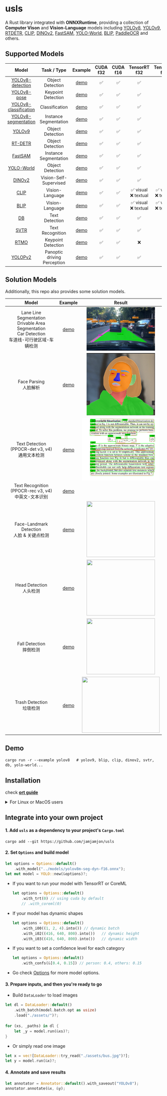 # usls

A Rust library integrated with **ONNXRuntime**, providing a collection of **Computer Vison** and **Vision-Language** models including [YOLOv8](https://github.com/ultralytics/ultralytics), [YOLOv9](https://github.com/WongKinYiu/yolov9), [RTDETR](https://arxiv.org/abs/2304.08069), [CLIP](https://github.com/openai/CLIP), [DINOv2](https://github.com/facebookresearch/dinov2), [FastSAM](https://github.com/CASIA-IVA-Lab/FastSAM), [YOLO-World](https://github.com/AILab-CVC/YOLO-World), [BLIP](https://arxiv.org/abs/2201.12086), [PaddleOCR](https://github.com/PaddlePaddle/PaddleOCR) and others.


## Supported Models

|                               Model                               |                                Task / Type                                |         Example         | CUDA<br />f32 | CUDA<br />f16 |     TensorRT<br />f32     |     TensorRT<br />f16     |
| :---------------------------------------------------------------: | :------------------------------------------------------------------------: | :----------------------: | :-----------: | :-----------: | :------------------------: | :-----------------------: |
|    [YOLOv8-detection](https://github.com/ultralytics/ultralytics)    |                              Object Detection                              |   [demo](examples/yolov8)   |      ✅      |      ✅      |             ✅             |            ✅            |
|      [YOLOv8-pose](https://github.com/ultralytics/ultralytics)      |                             Keypoint Detection                             |   [demo](examples/yolov8)   |      ✅      |      ✅      |             ✅             |            ✅            |
| [YOLOv8-classification](https://github.com/ultralytics/ultralytics) |                               Classification                               |   [demo](examples/yolov8)   |      ✅      |      ✅      |             ✅             |            ✅            |
|  [YOLOv8-segmentation](https://github.com/ultralytics/ultralytics)  |                           Instance Segmentation                           |   [demo](examples/yolov8)   |      ✅      |      ✅      |             ✅             |            ✅            |
|            [YOLOv9](https://github.com/WongKinYiu/yolov9)            |                              Object Detection                              |   [demo](examples/yolov9)   |      ✅      |      ✅      |             ✅             |            ✅            |
|             [RT-DETR](https://arxiv.org/abs/2304.08069)             |                              Object Detection                              |   [demo](examples/rtdetr)   |      ✅      |      ✅      |             ✅             |            ✅            |
|         [FastSAM](https://github.com/CASIA-IVA-Lab/FastSAM)         |                           Instance Segmentation                           |  [demo](examples/fastsam)  |      ✅      |      ✅      |             ✅             |            ✅            |
|        [YOLO-World](https://github.com/AILab-CVC/YOLO-World)        |                              Object Detection                              | [demo](examples/yolo-world) |      ✅      |      ✅      |             ✅             |            ✅            |
|         [DINOv2](https://github.com/facebookresearch/dinov2)         |                           Vision-Self-Supervised                           |   [demo](examples/dinov2)   |      ✅      |      ✅      |             ✅             |            ✅            |
|                [CLIP](https://github.com/openai/CLIP)                |                              Vision-Language                              |    [demo](examples/clip)    |      ✅      |      ✅      | ✅ visual<br />❌ textual | ✅ visual<br />❌ textual |
|              [BLIP](https://github.com/salesforce/BLIP)              |                              Vision-Language                              |    [demo](examples/blip)    |      ✅      |      ✅      | ✅ visual<br />❌ textual | ✅ visual<br />❌ textual |
|                [DB](https://arxiv.org/abs/1911.08947)                |                               Text Detection                               |     [demo](examples/db)     |      ✅      |      ✅      |             ✅             |            ✅            |
|               [SVTR](https://arxiv.org/abs/2205.00159)               |                              Text Recognition                              |    [demo](examples/svtr)    |      ✅      |      ✅      |             ✅             |            ✅            |
| [RTMO](https://github.com/open-mmlab/mmpose/tree/main/projects/rtmo) |                             Keypoint Detection                             |    [demo](examples/rtmo)    |      ✅      |      ✅      |             ❌             |            ❌            |
|              [YOLOPv2](https://arxiv.org/abs/2208.11434)              | Panoptic driving Perception |   [demo](examples/yolop)   |      ✅      |      ✅      |             ✅             |            ✅            |

## Solution Models

Additionally, this repo also provides some solution models.

|                             Model                             |             Example             |             Result             |
| :------------------------------------------------------------: | :------------------------------: | :------------------------------: |
|                Lane Line Segmentation<br /> Drivable Area Segmentation<br />Car Detection<br />车道线-可行驶区域-车辆检测                | [demo](examples/yolov8-plastic-bag) |<img src='examples/yolop/demo.png'  width="220px" height="140px">|
|                  Face Parsing<br />  人脸解析                  |    [demo](examples/face-parsing)    |<img src='examples/face-parsing/demo.png' width="220px" height="200px"> |
|    Text Detection<br />(PPOCR-det v3, v4)<br />通用文本检测    |         [demo](examples/db)         |<img src='examples/db/demo.jpg'  width="250px" height="200px">|
| Text Recognition<br />(PPOCR-rec v3, v4)<br />中英文-文本识别 |        [demo](examples/svtr)        ||
|         Face-Landmark Detection<br />人脸 & 关键点检测         |    [demo](examples/yolov8-face)    |<img src='examples/yolov8-face/demo.jpg'  width="220px" height="180px">|
|                 Head Detection<br />  人头检测                 |    [demo](examples/yolov8-head)    |<img src='examples/yolov8-head/demo.jpg'  width="220px" height="180px">|
|                 Fall Detection<br />  摔倒检测                 |  [demo](examples/yolov8-falldown)  |  <img src='examples/yolov8-falldown/demo.jpg'  width="220px" height="180px">|
|                Trash Detection<br />  垃圾检测                | [demo](examples/yolov8-plastic-bag) |<img src='examples/yolov8-trash/demo.jpg'  width="250px" height="180px">|

## Demo

```
cargo run -r --example yolov8   # yolov9, blip, clip, dinov2, svtr, db, yolo-world...
```

## Installation

check **[ort guide](https://ort.pyke.io/setup/linking)**

<details close>
<summary>For Linux or MacOS users</summary>

- Firstly, download from latest release from [ONNXRuntime Releases](https://github.com/microsoft/onnxruntime/releases)
- Then linking
  ```shell
  export ORT_DYLIB_PATH=/Users/qweasd/Desktop/onnxruntime-osx-arm64-1.17.1/lib/libonnxruntime.1.17.1.dylib
  ```

</details>


## Integrate into your own project

#### 1. Add `usls` as a dependency to your project's `Cargo.toml`

```shell
cargo add --git https://github.com/jamjamjon/usls
```

#### 2. Set `Options` and build model

```Rust
let options = Options::default()
    .with_model("../models/yolov8m-seg-dyn-f16.onnx");
let mut model = YOLO::new(&options)?;
```

- If you want to run your model with TensorRT or CoreML

  ```Rust
  let options = Options::default()
      .with_trt(0) // using cuda by default
      // .with_coreml(0) 
  ```
- If your model has dynamic shapes

  ```Rust
  let options = Options::default()
      .with_i00((1, 2, 4).into()) // dynamic batch
      .with_i02((416, 640, 800).into())   // dynamic height
      .with_i03((416, 640, 800).into())   // dynamic width
  ```
- If you want to set a confidence level for each category

  ```Rust
  let options = Options::default()
      .with_confs(&[0.4, 0.15]) // person: 0.4, others: 0.15
  ```
- Go check [Options](src/options.rs) for more model options.

#### 3. Prepare inputs, and then you're ready to go

- Build `DataLoader` to load images

```Rust
let dl = DataLoader::default()
    .with_batch(model.batch.opt as usize)
    .load("./assets/")?;

for (xs, _paths) in dl {
    let _y = model.run(&xs)?;
}
```

- Or simply read one image

```Rust
let x = vec![DataLoader::try_read("./assets/bus.jpg")?];
let y = model.run(&x)?;
```

#### 4. Annotate and save results

```Rust
let annotator = Annotator::default().with_saveout("YOLOv8");
annotator.annotate(&x, &y);
```
